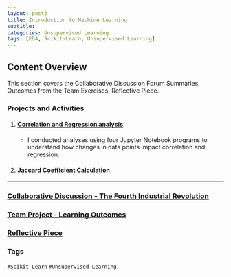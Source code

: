 ```yaml
---
layout: post2
title: Introduction to Machine Learning
subtitle: 
categories: Unsupervised Learning
tags: [EDA, Scikit-Learn, Unsupervised Learning]
---
```


## Content Overview

This section covers the Collaborative Discussion Forum Summaries, Outcomes from the Team Exercises, Reflective Piece.

### Projects and Activities

1. #### [Correlation and Regression analysis](https://rathin5082.github.io/subfiles/Corr-Reg.html)
   - I conducted analyses using four Jupyter Notebook programs to understand how changes in data points impact correlation and            regression.
    

2. #### [Jaccard Coefficient Calculation](https://rathin5082.github.io/subfiles/JCC.html)

---

### [Collaborative Discussion - The Fourth Industrial Revolution](https://rathin5082.github.io/subfiles/Collaborative-Discussion-The-Fourth-Industrial-Revolution.html)

### [Team Project - Learning Outcomes](https://rathin5082.github.io/subfiles/Team-Project-Learning-Outcomes.html)

### [Reflective Piece](https://rathin5082.github.io/subfiles/Reflective-Piece.html)

### Tags

 `#Scikit-Learn` `#Unsupervised Learning`

